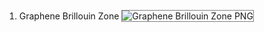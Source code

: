 1. Graphene Brillouin Zone
   <img src="[https://raw.githubusercontent.com/mirzaakbarali/EquationPic-to-Tex/main/example_eqs/img1.png](https://raw.githubusercontent.com/mirzaakbarali/tikz/main/png_figures/graphenebrillouinzone.png)https://raw.githubusercontent.com/mirzaakbarali/tikz/main/png_figures/graphenebrillouinzone.png" alt="Graphene Brillouin Zone PNG" style="border: 1px solid  gray;">
